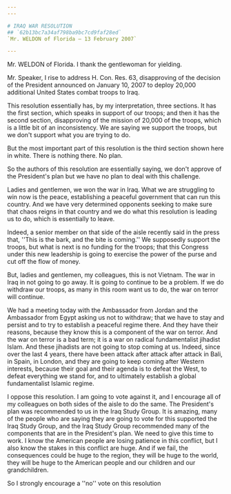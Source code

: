 ```yaml
---
---

# IRAQ WAR RESOLUTION
## `62b13bc7a34af798ba9bc7cd9faf28ed`
`Mr. WELDON of Florida — 13 February 2007`

---
```



Mr. WELDON of Florida. I thank the gentlewoman for yielding.

Mr. Speaker, I rise to address H. Con. Res. 63, disapproving of the 
decision of the President announced on January 10, 2007 to deploy 
20,000 additional United States combat troops to Iraq.

This resolution essentially has, by my interpretation, three 
sections. It has the first section, which speaks in support of our 
troops; and then it has the second section, disapproving of the mission 
of 20,000 of the troops, which is a little bit of an inconsistency. We 
are saying we support the troops, but we don't support what you are 
trying to do.

But the most important part of this resolution is the third section 
shown here in white. There is nothing there. No plan.

So the authors of this resolution are essentially saying, we don't 
approve of the President's plan but we have no plan to deal with this 
challenge.

Ladies and gentlemen, we won the war in Iraq. What we are struggling 
to win now is the peace, establishing a peaceful government that can 
run this country. And we have very determined opponents seeking to make 
sure that chaos reigns in that country and we do what this resolution 
is leading us to do, which is essentially to leave.

Indeed, a senior member on that side of the aisle recently said in 
the press that, ''This is the bark, and the bite is coming.'' We 
supposedly support the troops, but what is next is no funding for the 
troops; that this Congress under this new leadership is going to 
exercise the power of the purse and cut off the flow of money.

But, ladies and gentlemen, my colleagues, this is not Vietnam. The 
war in Iraq in not going to go away. It is going to continue to be a 
problem. If we do withdraw our troops, as many in this room want us to 
do, the war on terror will continue.

We had a meeting today with the Ambassador from Jordan and the 
Ambassador from Egypt asking us not to withdraw; that we have to stay 
and persist and to try to establish a peaceful regime there. And they 
have their reasons, because they know this is a component of the war on 
terror. And the war on terror is a bad term; it is a war on radical 
fundamentalist jihadist Islam. And these jihadists are not going to 
stop coming at us. Indeed, since over the last 4 years, there have been 
attack after attack after attack in Bali, in Spain, in London, and they 
are going to keep coming after Western interests, because their goal 
and their agenda is to defeat the West, to defeat everything we stand 
for, and to ultimately establish a global fundamentalist Islamic 
regime.

I oppose this resolution. I am going to vote against it, and I 
encourage all of my colleagues on both sides of the aisle to do the 
same. The President's plan was recommended to us in the Iraq Study 
Group. It is amazing, many of the people who are saying they are going 
to vote for this supported the Iraq Study Group, and the Iraq Study 
Group recommended many of the components that are in the President's 
plan. We need to give this time to work. I know the American people are 
losing patience in this conflict, but I also know the stakes in this 
conflict are huge. And if we fail, the consequences could be huge to 
the region, they will be huge to the world, they will be huge to the 
American people and our children and our grandchildren.

So I strongly encourage a ''no'' vote on this resolution